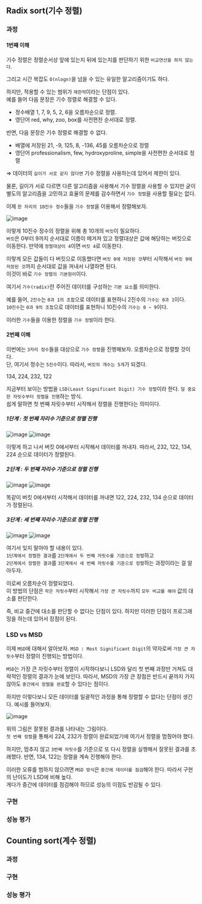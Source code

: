 ## Radix sort(기수 정렬) 

### 과정

#### 1번째 이해 
기수 정렬은 정렬순서상 앞에 있는지 뒤에 있는지를 판단하기 위한 `비교연산을 하지 않는다`.

그리고 시간 복잡도 `O(nlogn)`을 넘을 수 있는 유일한 알고리즘이기도 하다.

하지만, 적용할 수 있는 범위가 `제한적`이라는 단점이 있다.  
예를 들어 다음 문장은 기수 정렬로 해결할 수 있다. 

- 정수배열 1, 7, 9, 5, 2, 6을 오름차순으로 정렬.
- 영단어 red, why, zoo, box를 사전편찬 순서대로 정렬.

반면, 다음 문장은 기수 정렬로 해결할 수 없다.
- 배열에 저장된 21, -9, 125, 8, -136, 45를 오름차순으로 정렬
- 영단어 professionalism, few, hydroxyproline, simple을 사전편찬 순서대로 정렬

⇒ 데이터의 `길이가 서로 같지 않다면` 기수 정렬을 사용하는데 있어서 제한이 있다.  

물론, 길이가 서로 다르면 다른 알고리즘을 사용해서 기수 정렬을 사용할 수 있지만 
굳이 별도의 알고리즘을 고민하고 효율의 문제를 감수하면서 `기수 정렬`을 사용할 필요는 없다.  

이제 `한 자리의 10진수 정수`들을 `기수 정렬`을 이용해서 정렬해보자.

![image](https://user-images.githubusercontent.com/64796257/150620484-c6cca79c-331f-466c-9600-ba275a8b6c67.png)

이렇게 10진수 정수의 정렬을 위해 총 10개의 `버킷`이 필요하다.  
`버킷`은 0부터 9까지 순서대로 이름이 메겨져 있고 정렬대상은 값에 해당하는 버킷으로 이동한다.
만약에 `정렬대상이 4`이면 `버킷 4`로 이동한다.

이렇게 모든 값들이 다 버킷으로 이동했다면 `버킷 0에 저장된 것`부터 시작해서 `버킷 9에 저장된 것`까지 순서대로 값을 꺼내서 나열하면 된다.  
이것이 바로 `기수 정렬의 기본원리`이다.

여기서 `기수(radix)`란 주어진 데이터를 구성하는 `기본 요소`를 의미한다.  

예를 들어, `2진수`는 `0과 1의 조합`으로 데이터를 표현하니 2진수의 `기수는 0과 1`이다.  
         `10진수`는 `0과 9의 조합`으로 데이터를 표현하니 10진수의 `기수는 0 ~ 9`이다.

이러한 `기수`들을 이용한 정렬을 `기수 정렬`이라 한다.

#### 2번째 이해 
이번에는 `3자리 정수`들을 대상으로 `기수 정렬`을 진행해보자. 오름차순으로 정렬할 것이다.  
단, 여기서 정수는 `5진수`이다. 따라서, `버킷의 개수는 5개`가 되겠다.

134, 224, 232, 122

지금부터 보이는 방법을 `LSD(Least Significant Digit) 기수 정렬`이라 한다. `덜 중요한 자릿수부터 정렬을 진행`하는 방식.  
쉽게 말하면 첫 번째 자릿수부터 시작해서 정렬을 진행한다는 의미이다.

##### 1단계 : 첫 번째 자리수 기준으로 정렬 진행

![image](https://user-images.githubusercontent.com/64796257/150620892-92425fac-1e59-4cd1-968c-8efb4cfd6506.png)
![image](https://user-images.githubusercontent.com/64796257/150620893-71e39b79-285f-4d02-b0bc-68cf6fc13f2f.png)

이렇게 하고 나서 버킷 0에서부터 시작해서 데이터를 꺼내자. 따라서, 232, 122, 134, 224 순으로 데이터가 정렬된다.

##### 2단계 : 두 번째 자리수 기준으로 정렬 진행 

![image](https://user-images.githubusercontent.com/64796257/150620920-595fb12b-b411-4b5b-bd6d-965f1cac15d3.png)
![image](https://user-images.githubusercontent.com/64796257/150620923-0d55417a-d817-4899-ae45-f33a9ae711eb.png)

똑같이 버킷 0에서부터 시작해서 데이터를 꺼내면 122, 224, 232, 134 순으로 데이터가 정렬된다.

##### 3단계 : 세 번째 자리수 기준으로 정렬 진행 

![image](https://user-images.githubusercontent.com/64796257/150620948-e3b9e174-d2c9-45d7-9324-354addd406ed.png)
![image](https://user-images.githubusercontent.com/64796257/150620949-02af8c85-440c-4e71-80c6-8b002c16d4d5.png)

여기서 잊지 말아야 할 내용이 있다.  
`1단계에서 정렬한 결과`를 `2단계에서 두 번째 자릿수를 기준으로 정렬`하고  
`2단계에서 정렬한 결과`를 `3단계에서 세 번째 자릿수를 기준으로 정렬`하는 과정이라는 걸 알아두자. 

이로써 오름차순이 정렬되었다.  
이 방법의 단점은 `작은 자릿수`부터 시작해서 `가장 큰 자릿수`까지 `모두 비교를 해야` 값의 대소를 판단한다.  

즉, 비교 중간에 대소를 판단할 수 없다는 단점이 있다. 하지만 이러한 단점이 프로그래밍을 하는데 있어서 장점이 된다.

### LSD vs MSD 
이제 `MSD`에 대해서 알아보자. `MSD : Most Significant Digit`의 약자로써 `가장 큰 자릿수`부터 정렬이 진행되는 방법이다.

`MSD`는 가장 큰 자릿수부터 정렬이 시작하다보니 LSD와 달리 첫 번째 과정만 거쳐도 대략적인 정렬의 결과가 눈에 보인다. 
따라서, MSD의 가장 큰 장점은 반드시 끝까지 가지 않아도 `중간에서 정렬을 완료`할 수 있다는 점이다.

하지만 이렇다보니 모든 데이터를 일괄적인 과정을 통해 정렬할 수 없다는 단점이 생긴다. 예시를 들어보자.

![image](https://user-images.githubusercontent.com/64796257/150621114-f11956f5-f88b-4fcf-84b0-0ecb77a167e6.png)

위의 그림은 잘못된 결과를 나타내는 그림이다.  
`첫 번째 정렬`을 통해서 224, 232가 정렬이 완료되었기에 여기서 정렬을 멈췄어야 했다. 

하지만, 멈추지 않고 `3번째 자릿수`를 기준으로 또 다시 정렬을 실행해서 잘못된 결과를 초래했다.
반면, 134, 122는 정렬을 계속 진행해야 한다.

이러한 오류를 범하지 않으려면 `MSD 방식`은 `중간에 데이터를 점검`해야 한다. 따라서 구현의 난이도가 LSD에 비해 높다.  
게다가 중간에 데이터를 점검해야 하므로 성능의 이점도 반감될 수 있다.

### 구현

### 성능 평가

## Counting sort(계수 정렬) 

### 과정

### 구현

### 성능 평가
